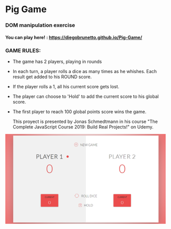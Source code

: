 # Pig Game
### DOM manipulation exercise

#### You can play here! : https://diegobrunetto.github.io/Pig-Game/

### GAME RULES:

- The game has 2 players, playing in rounds
- In each turn, a player rolls a dice as many times as he whishes. Each result get added to his ROUND score.
- If the player rolls a 1, all his current score gets lost. 
- The player can choose to 'Hold' to add the current score to his global score.
- The first player to reach 100 global points score wins the game.

  This proyect is presented by Jonas Schmedtmann in his course "The Complete JavaScript Course 2019: Build Real Projects!" on Udemy.

![](Captura%20de%20pantalla.png)

